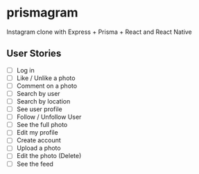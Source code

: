 # prismagram

Instagram clone with Express + Prisma + React and React Native

## User Stories

- [ ] Log in
- [ ] Like / Unlike a photo
- [ ] Comment on a photo
- [ ] Search by user
- [ ] Search by location
- [ ] See user profile
- [ ] Follow / Unfollow User
- [ ] See the full photo
- [ ] Edit my profile
- [ ] Create account
- [ ] Upload a photo
- [ ] Edit the photo (Delete)
- [ ] See the feed
